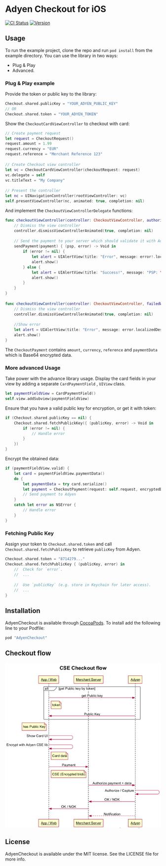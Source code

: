 # Adyen Checkout for iOS

[![CI Status](http://img.shields.io/travis/Adyen/adyen-checkout-ios.svg?style=flat)](https://travis-ci.org/Adyen/adyen-checkout-ios)
[![Version](https://img.shields.io/cocoapods/v/AdyenCheckout.svg?style=flat)](http://cocoapods.org/pods/AdyenCheckout)

## Usage
To run the example project, clone the repo and run `pod install` from the example directory.
You can use the library in two ways:
* Plug & Play
* Advanced.

### Plug & Play example
Provide the token or public key to the library:

``` swift
Checkout.shared.publicKey = "YOUR_ADYEN_PUBLIC_KEY"
// OR
Checkout.shared.token = "YOUR_ADYEN_TOKEN"
```
Show the `CheckoutCardViewController` to checkout with card:

``` swift
// Create payment request
let request = CheckoutRequest()
request.amount = 1.99
request.currency = "EUR"
request.reference = "Merchant Reference 123"

// Create Checkout view controller
let vc = CheckoutCardViewController(checkoutRequest: request)
vc.delegate = self
vc.titleText = "My Company"

// Present the controller
let nc = UINavigationController(rootViewController: vc)
self.presentViewController(nc, animated: true, completion: nil)
```

And implement the `CheckoutViewControllerDelegate` functions:

``` swift
func checkoutViewController(controller: CheckoutViewController, authorizedPayment payment: CheckoutPayment) {
    // Dismiss the view controller
    controller.dismissViewControllerAnimated(true, completion: nil)

    // Send the payment to your server which should validate it with Adyen
    sendPayment(payment) { (psp, error) -> Void in
        if (error != nil) {
            let alert = UIAlertView(title: "Error", message: error!.localizedDescription, delegate: nil, cancelButtonTitle: "OK")
            alert.show()
        } else {
            let alert = UIAlertView(title: "Success!", message: "PSP: \(psp)", delegate: nil, cancelButtonTitle: "OK")
            alert.show()
        }
    }
}

func checkoutViewController(controller: CheckoutViewController, failedWithError error: NSError) {
    // Dismiss the view controller
    controller.dismissViewControllerAnimated(true, completion: nil)

    //Show error
    let alert = UIAlertView(title: "Error", message: error.localizedDescription, delegate: nil, cancelButtonTitle: "OK")
    alert.show()
}
```

The `CheckoutPayment` contains `amount`, `currency`, `reference` and `paymentData` which is Base64 encrypted data.


### More advanced Usage

Take power with the advance library usage. Display the card fields in your view by adding a separate `CardPaymentField` , `UIView` class.

``` swift
let paymentFieldView = CardPaymentField()
self.view.addSubview(paymentFieldView)
```

Ensure that you have a valid public key for encryption, or get it with token:

``` swift
if (Checkout.shared.publicKey == nil) {
    Checkout.shared.fetchPublickKey({ (publicKey, error) -> Void in
        if (error != nil) {
            // Handle error                    
        }
    })
}
```

Encrypt the obtained data:

``` swift
if (paymentFieldView.valid) {
    let card = paymentFieldView.paymentData()
    do {
        let paymentData = try card.serialize()
        let payment = CheckoutPayment(request: self.request, encryptedData: paymentData)
        // Send payment to Adyen
    }
    catch let error as NSError {
        // Handle error
    }
}

```

### Fetching Public Key

Assign your token to `Checkout.shared.token` and call `Checkout.shared.fetchPublicKey` to retrieve `publicKey` from Adyen.

``` swift
Checkout.shared.token = "8714279..."
Checkout.shared.fetchPublicKey { (publicKey, error) in
    //  Check for `error`.
    //  ...
    
    //  Use `publicKey` (e.g. store in Keychain for later access).
    //  ...
}
```


## Installation
AdyenCheckout is available through [CocoaPods](http://cocoapods.org). To install
add the following line to your Podfile:

```ruby
pod "AdyenCheckout"
```

## Checkout flow

![CSE Checkout flow](flow.png)

## License
AdyenCheckout is available under the MIT license. See the LICENSE file for more info.
